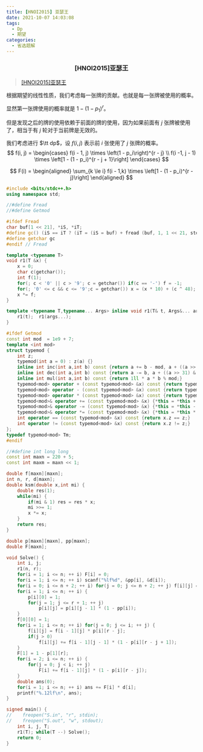 ```yaml
---
title: [HNOI2015] 亚瑟王
date: 2021-10-07 14:03:08
tags:
  - Dp
  - 期望
categories: 
  - 省选题解
---
```


<h3><center>[HNOI2015]亚瑟王</center></h3>

> [[HNOI2015]亚瑟王](https://www.luogu.com.cn/problem/P3239)

根据期望的线性性质，我们考虑每一张牌的贡献。也就是每一张牌被使用的概率。

显然第一张牌使用的概率就是 $1 - (1 - p_1) ^ r$。

但是发现之后的牌的使用依赖于前面的牌的使用，因为如果前面有 $j$ 张牌被使用了，相当于有 $j$ 轮对于当前牌是无效的。

我们考虑进行 $\tt dp$，设 $f(i, j)$ 表示前 $i$ 张使用了 $j$ 张牌的概率。
$$
f(i, j) = 
\begin{cases}
f(i - 1, j) \times \left(1 - p_i\right)^{r - j} \\
f(i -1, j - 1) \times \left[1 - (1 - p_i)^{r - j + 1}\right]
\end{cases}
$$

$$
F(i) = 
\begin{aligned}
\sum_{k \le i} f(i - 1,k) \times \left[1 - (1 - p_i)^{r -j}\right]
\end{aligned}
$$

```cpp
#include <bits/stdc++.h>
using namespace std;

//#define Fread
//#define Getmod

#ifdef Fread
char buf[1 << 21], *iS, *iT;
#define gc() (iS == iT ? (iT = (iS = buf) + fread (buf, 1, 1 << 21, stdin), (iS == iT ? EOF : *iS ++)) : *iS ++)
#define getchar gc
#endif // Fread

template <typename T>
void r1(T &x) {
	x = 0;
	char c(getchar());
	int f(1);
	for(; c < '0' || c > '9'; c = getchar()) if(c == '-') f = -1;
	for(; '0' <= c && c <= '9';c = getchar()) x = (x * 10) + (c ^ 48);
	x *= f;
}

template <typename T,typename... Args> inline void r1(T& t, Args&... args) {
    r1(t);  r1(args...);
}

#ifdef Getmod
const int mod  = 1e9 + 7;
template <int mod>
struct typemod {
    int z;
    typemod(int a = 0) : z(a) {}
    inline int inc(int a,int b) const {return a += b - mod, a + ((a >> 31) & mod);}
    inline int dec(int a,int b) const {return a -= b, a + ((a >> 31) & mod);}
    inline int mul(int a,int b) const {return 1ll * a * b % mod;}
    typemod<mod> operator + (const typemod<mod> &x) const {return typemod(inc(z, x.z));}
    typemod<mod> operator - (const typemod<mod> &x) const {return typemod(dec(z, x.z));}
    typemod<mod> operator * (const typemod<mod> &x) const {return typemod(mul(z, x.z));}
    typemod<mod>& operator += (const typemod<mod> &x) {*this = *this + x; return *this;}
    typemod<mod>& operator -= (const typemod<mod> &x) {*this = *this - x; return *this;}
    typemod<mod>& operator *= (const typemod<mod> &x) {*this = *this * x; return *this;}
    int operator == (const typemod<mod> &x) const {return x.z == z;}
    int operator != (const typemod<mod> &x) const {return x.z != z;}
};
typedef typemod<mod> Tm;
#endif

//#define int long long
const int maxn = 220 + 5;
const int maxm = maxn << 1;

double f[maxn][maxn];
int n, r, d[maxn];
double ksm(double x,int mi) {
    double res(1);
    while(mi) {
        if(mi & 1) res = res * x;
        mi >>= 1;
        x *= x;
    }
    return res;
}

double p[maxn][maxn], pp[maxn];
double F[maxn];

void Solve() {
    int i, j;
    r1(n, r);
    for(i = 1; i <= n; ++ i) F[i] = 0;
    for(i = 1; i <= n; ++ i) scanf("%lf%d", &pp[i], &d[i]);
    for(i = 0; i <= n + 2; ++ i) for(j = 0; j <= n + 2; ++ j) f[i][j] = p[i][j] = 0;
    for(i = 1; i <= n; ++ i) {
        p[i][0] = 1;
        for(j = 1; j <= r + 1; ++ j)
            p[i][j] = p[i][j - 1] * (1 - pp[i]);
    }
    f[0][0] = 1;
    for(i = 1; i <= n; ++ i) for(j = 0; j <= i; ++ j) {
        f[i][j] = f[i - 1][j] * p[i][r - j];
        if(j > 0)
            f[i][j] += f[i - 1][j - 1] * (1 - p[i][r - j + 1]);
    }
    F[1] = 1 - p[1][r];
    for(i = 2; i <= n; ++ i) {
        for(j = 0; j < i; ++ j)
            F[i] += f[i - 1][j] * (1 - p[i][r - j]);
    }
    double ans(0);
    for(i = 1; i <= n; ++ i) ans += F[i] * d[i];
    printf("%.12lf\n", ans);
}

signed main() {
//    freopen("S.in", "r", stdin);
//    freopen("S.out", "w", stdout);
    int i, j, T;
    r1(T); while(T --) Solve();
	return 0;
}
```




